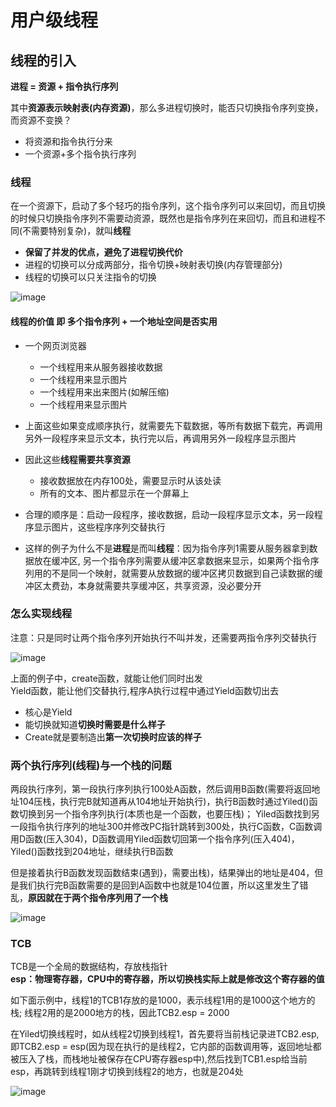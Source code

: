 # 用户级线程  


## 线程的引入  

**进程 = 资源 + 指令执行序列**  

其中**资源表示映射表(内存资源)**，那么多进程切换时，能否只切换指令序列变换，而资源不变换？  
* 将资源和指令执行分来  
* 一个资源+多个指令执行序列  

### 线程  

在一个资源下，启动了多个轻巧的指令序列，这个指令序列可以来回切，而且切换的时候只切换指令序列不需要动资源，既然也是指令序列在来回切，而且和进程不同(不需要特别复杂)，就叫**线程**

* **保留了并发的优点，避免了进程切换代价**  
* 进程的切换可以分成两部分，指令切换+映射表切换(内存管理部分)  
* 线程的切换可以只关注指令的切换  

![image](https://user-images.githubusercontent.com/58176267/156487067-cb07e0f7-bbcd-4587-8a2d-9dcce081df1a.png)


#### 线程的价值 即 多个指令序列 + 一个地址空间是否实用  

* 一个网页浏览器  
    * 一个线程用来从服务器接收数据  
    * 一个线程用来显示图片  
    * 一个线程用来出来图片(如解压缩)  
    * 一个线程用来显示图片  

* 上面这些如果变成顺序执行，就需要先下载数据，等所有数据下载完，再调用另外一段程序来显示文本，执行完以后，再调用另外一段程序显示图片  
* 因此这些**线程需要共享资源**
    * 接收数据放在内存100处，需要显示时从该处读  
    * 所有的文本、图片都显示在一个屏幕上  
* 合理的顺序是：启动一段程序，接收数据，启动一段程序显示文本，另一段程序显示图片，这些程序序列交替执行  
* 这样的例子为什么不是**进程**是而叫**线程**：因为指令序列1需要从服务器拿到数据放在缓冲区, 另一个指令序列需要从缓冲区拿数据来显示，如果两个指令序列用的不是同一个映射，就需要从放数据的缓冲区拷贝数据到自己读数据的缓冲区太费劲，本身就需要共享缓冲区，共享资源，没必要分开  


### 怎么实现线程  

注意：只是同时让两个指令序列开始执行不叫并发，还需要两指令序列交替执行  

![image](https://user-images.githubusercontent.com/58176267/156489305-3418c7b4-7bbc-4503-b48d-301da8181ca9.png)


上面的例子中，create函数，就能让他们同时出发  
Yield函数，能让他们交替执行,程序A执行过程中通过Yield函数切出去  

* 核心是Yield
* 能切换就知道**切换时需要是什么样子**  
* Create就是要制造出**第一次切换时应该的样子**

### 两个执行序列(线程)与一个栈的问题  

两段执行序列，第一段执行序列执行100处A函数，然后调用B函数(需要将返回地址104压栈，执行完B就知道再从104地址开始执行)，执行B函数时通过Yiled()函数切换到另一个指令序列执行(本质也是一个函数，也要压栈)；  Yiled函数找到另一段指令执行序列的地址300并修改PC指针跳转到300处，执行C函数，C函数调用D函数(压入304)，D函数调用Yiled函数切回第一个指令序列(压入404)，Yiled()函数找到204地址，继续执行B函数  

但是接着执行B函数发现函数结束(遇到}，需要出栈)，结果弹出的地址是404，但是我们执行完B函数需要的是回到A函数中也就是104位置，所以这里发生了错乱，**原因就在于两个指令序列用了一个栈**  

![image](https://user-images.githubusercontent.com/58176267/156490334-c90353dc-56fd-43e6-8463-83d71ede5dd3.png)

### TCB  

TCB是一个全局的数据结构，存放栈指针  
**esp：物理寄存器，CPU中的寄存器，所以切换栈实际上就是修改这个寄存器的值**

如下面示例中，线程1的TCB1存放的是1000，表示线程1用的是1000这个地方的栈; 线程2用的是2000地方的栈，因此TCB2.esp = 2000  

在Yiled切换线程时，如从线程2切换到线程1，首先要将当前栈记录进TCB2.esp,即TCB2.esp = esp(因为现在执行的是线程2，它内部的函数调用等，返回地址都被压入了栈，而栈地址被保存在CPU寄存器esp中),然后找到TCB1.esp给当前esp，再跳转到线程1刚才切换到线程2的地方，也就是204处  

![image](https://user-images.githubusercontent.com/58176267/156496526-bc6d0875-c276-46a2-8d3f-18ce58d9c033.png)



